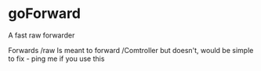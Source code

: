 # goForward

A fast raw forwarder

Forwards /raw
Is meant to forward /Comtroller but doesn't, would be simple to fix - ping me if you use this
